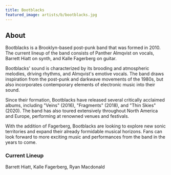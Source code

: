```yaml
---
title: Bootblacks
featured_image: artists/b/bootblacks.jpg
---
```

## About

Bootblacks is a Brooklyn-based post-punk band that was formed in 2010. The current lineup of the band consists of Panther Almqvist on vocals, Barrett Hiatt on synth, and Kalle Fagerberg on guitar.

Bootblacks' sound is characterized by its brooding and atmospheric melodies, driving rhythms, and Almqvist's emotive vocals. The band draws inspiration from the post-punk and darkwave movements of the 1980s, but also incorporates contemporary elements of electronic music into their sound.

Since their formation, Bootblacks have released several critically acclaimed albums, including "Veins" (2016), "Fragments" (2018), and "Thin Skies" (2020). The band has also toured extensively throughout North America and Europe, performing at renowned venues and festivals.

With the addition of Fagerberg, Bootblacks are looking to explore new sonic territories and expand their already formidable musical horizons. Fans can look forward to more exciting music and performances from the band in the years to come.

### Current Lineup

Barrett Hiatt, Kalle Fagerberg, Ryan Macdonald

